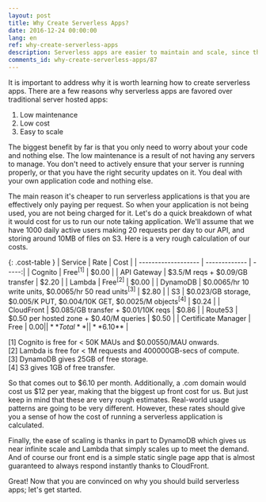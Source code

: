 ```yaml
---
layout: post
title: Why Create Serverless Apps?
date: 2016-12-24 00:00:00
lang: en
ref: why-create-serverless-apps
description: Serverless apps are easier to maintain and scale, since the resources necessary to complete a request is fully managed by the cloud provider. Serverless apps are also billed only when they are actually in use; meaning that they can be a lot cheaper for most common workloads.
comments_id: why-create-serverless-apps/87
---
```


It is important to address why it is worth learning how to create serverless apps. There are a few reasons why serverless apps are favored over traditional server hosted apps:

1. Low maintenance
2. Low cost
3. Easy to scale

The biggest benefit by far is that you only need to worry about your code and nothing else. The low maintenance is a result of not having any servers to manage. You don't need to actively ensure that your server is running properly, or that you have the right security updates on it. You deal with your own application code and nothing else.

The main reason it's cheaper to run serverless applications is that you are effectively only paying per request. So when your application is not being used, you are not being charged for it. Let's do a quick breakdown of what it would cost for us to run our note taking application. We'll assume that we have 1000 daily active users making 20 requests per day to our API, and storing around 10MB of files on S3. Here is a very rough calculation of our costs.

{: .cost-table }
| Service             | Rate          | Cost  |
| ------------------- | ------------- | -----:|
| Cognito             | Free<sup>[1]</sup> | $0.00 |
| API Gateway         | $3.5/M reqs + $0.09/GB transfer | $2.20 |
| Lambda              | Free<sup>[2]</sup> | $0.00 |
| DynamoDB            | $0.0065/hr 10 write units, $0.0065/hr 50 read units<sup>[3]</sup> | $2.80 |
| S3                  | $0.023/GB storage, $0.005/K PUT, $0.004/10K GET, $0.0025/M objects<sup>[4]</sup> | $0.24 |
| CloudFront          | $0.085/GB transfer + $0.01/10K reqs | $0.86 |
| Route53             | $0.50 per hosted zone + $0.40/M queries | $0.50 |
| Certificate Manager | Free | $0.00 |
| **Total** | | **$6.10** |

[1] Cognito is free for < 50K MAUs and $0.00550/MAU onwards.  
[2] Lambda is free for < 1M requests and 400000GB-secs of compute.  
[3] DynamoDB gives 25GB of free storage.  
[4] S3 gives 1GB of free transfer.  

So that comes out to $6.10 per month. Additionally, a .com domain would cost us $12 per year, making that the biggest up front cost for us. But just keep in mind that these are very rough estimates. Real-world usage patterns are going to be very different. However, these rates should give you a sense of how the cost of running a serverless application is calculated.

Finally, the ease of scaling is thanks in part to DynamoDB which gives us near infinite scale and Lambda that simply scales up to meet the demand. And of course our front end is a simple static single page app that is almost guaranteed to always respond instantly thanks to CloudFront.

Great! Now that you are convinced on why you should build serverless apps; let's get started.
